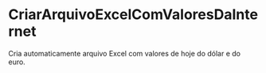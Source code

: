 # CriarArquivoExcelComValoresDaInternet
Cria automaticamente arquivo Excel com valores de hoje do dólar e do euro.
